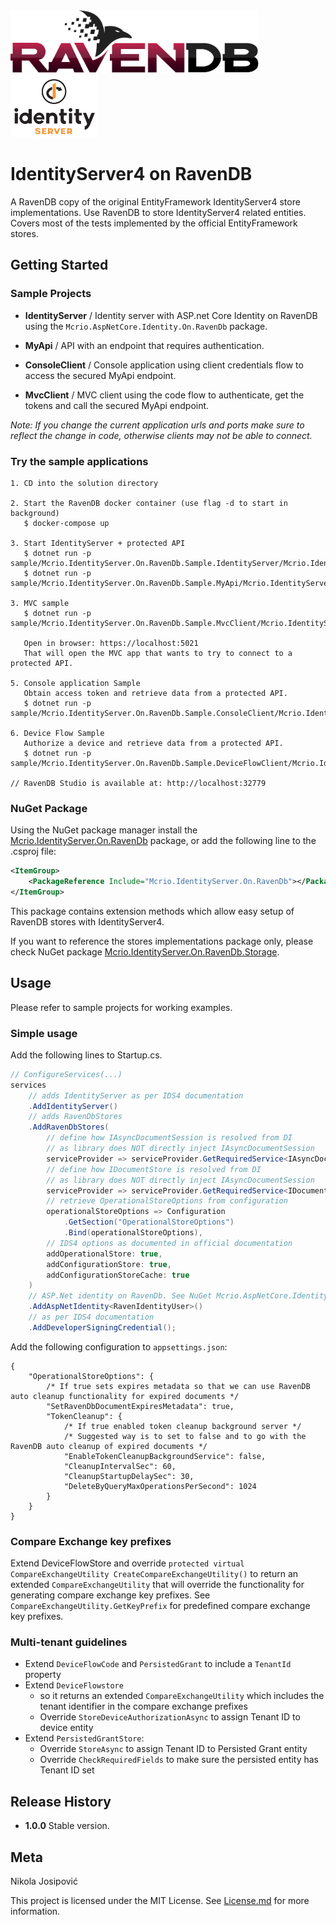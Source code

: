 <img src="./ravendb-logo.png" height="100px" alt="RavenDB" />
<img src="./identity-server-logo.png" height="100px" alt="asp net core" />

# IdentityServer4 on RavenDB

A RavenDB copy of the original EntityFramework IdentityServer4 store implementations.
Use RavenDB to store IdentityServer4 related entities.
Covers most of the tests implemented by the official EntityFramework stores.

## Getting Started

### Sample Projects

- **IdentityServer** / Identity server with ASP.net Core Identity on RavenDB using the `Mcrio.AspNetCore.Identity.On.RavenDb` package.

- **MyApi** / API with an endpoint that requires authentication.

- **ConsoleClient** / Console application using client credentials flow to access the secured MyApi endpoint.

- **MvcClient** / MVC client using the code flow to authenticate, get the tokens and call the secured MyApi endpoint.

*Note: If you change the current application urls and ports make sure to reflect the change in code, otherwise clients may not be able to connect.*

### Try the sample applications

```text
1. CD into the solution directory

2. Start the RavenDB docker container (use flag -d to start in background)
   $ docker-compose up

3. Start IdentityServer + protected API
   $ dotnet run -p sample/Mcrio.IdentityServer.On.RavenDb.Sample.IdentityServer/Mcrio.IdentityServer.On.RavenDb.Sample.IdentityServer.csproj
   $ dotnet run -p sample/Mcrio.IdentityServer.On.RavenDb.Sample.MyApi/Mcrio.IdentityServer.On.RavenDb.Sample.MyApi.csproj

3. MVC sample
   $ dotnet run -p sample/Mcrio.IdentityServer.On.RavenDb.Sample.MvcClient/Mcrio.IdentityServer.On.RavenDb.Sample.MvcClient.csproj

   Open in browser: https://localhost:5021
   That will open the MVC app that wants to try to connect to a protected API.

5. Console application Sample
   Obtain access token and retrieve data from a protected API.
   $ dotnet run -p sample/Mcrio.IdentityServer.On.RavenDb.Sample.ConsoleClient/Mcrio.IdentityServer.On.RavenDb.Sample.ConsoleClient.csproj
   
6. Device Flow Sample
   Authorize a device and retrieve data from a protected API.
   $ dotnet run -p sample/Mcrio.IdentityServer.On.RavenDb.Sample.DeviceFlowClient/Mcrio.IdentityServer.On.RavenDb.Sample.DeviceFlowClient.csproj

// RavenDB Studio is available at: http://localhost:32779
```

### NuGet Package

Using the NuGet package manager install the [Mcrio.IdentityServer.On.RavenDb](#) package, or add the following line to the .csproj file:

```xml
<ItemGroup>
    <PackageReference Include="Mcrio.IdentityServer.On.RavenDb"></PackageReference>
</ItemGroup>
```
 
This package contains extension methods which allow easy setup of RavenDB stores
with IdentityServer4.

If you want to reference the stores implementations package only, please check
NuGet package [Mcrio.IdentityServer.On.RavenDb.Storage](#).

## Usage

Please refer to sample projects for working examples.

### Simple usage

Add the following lines to Startup.cs.
```c# 
// ConfigureServices(...)
services
    // adds IdentityServer as per IDS4 documentation
    .AddIdentityServer()
    // adds RavenDbStores
    .AddRavenDbStores(
        // define how IAsyncDocumentSession is resolved from DI
        // as library does NOT directly inject IAsyncDocumentSession
        serviceProvider => serviceProvider.GetRequiredService<IAsyncDocumentSession>(),
        // define how IDocumentStore is resolved from DI
        // as library does NOT directly inject IAsyncDocumentSession
        serviceProvider => serviceProvider.GetRequiredService<IDocumentStore>(),
        // retrieve OperationalStoreOptions from configuration
        operationalStoreOptions => Configuration
            .GetSection("OperationalStoreOptions")
            .Bind(operationalStoreOptions),
        // IDS4 options as documented in official documentation
        addOperationalStore: true,
        addConfigurationStore: true,
        addConfigurationStoreCache: true
    )
    // ASP.Net identity on RavenDb. See NuGet Mcrio.AspNetCore.Identity.On.RavenDb
    .AddAspNetIdentity<RavenIdentityUser>()
    // as per IDS4 documentation
    .AddDeveloperSigningCredential();
```

Add the following configuration to `appsettings.json`:
```json5
{
    "OperationalStoreOptions": {
        /* If true sets expires metadata so that we can use RavenDB auto cleanup functionality for expired documents */
        "SetRavenDbDocumentExpiresMetadata": true,
        "TokenCleanup": {
            /* If true enabled token cleanup background server */
            /* Suggested way is to set to false and to go with the RavenDB auto cleanup of expired documents */
            "EnableTokenCleanupBackgroundService": false,
            "CleanupIntervalSec": 60,
            "CleanupStartupDelaySec": 30,
            "DeleteByQueryMaxOperationsPerSecond": 1024
        }
    }
}
```

### Compare Exchange key prefixes

Extend DeviceFlowStore and override `protected virtual CompareExchangeUtility CreateCompareExchangeUtility()` to return
an extended `CompareExchangeUtility` that will override the functionality for generating
compare exchange key prefixes. See `CompareExchangeUtility.GetKeyPrefix` for predefined compare exchange key prefixes.

### Multi-tenant guidelines

- Extend `DeviceFlowCode` and `PersistedGrant` to include a `TenantId` property
- Extend `DeviceFlowstore` 
  - so it returns an extended `CompareExchangeUtility` which 
  includes the tenant identifier in the compare exchange prefixes
  - Override `StoreDeviceAuthorizationAsync` to assign Tenant ID to device entity
- Extend `PersistedGrantStore`:
  - Override `StoreAsync` to assign Tenant ID to Persisted Grant entity
  - Override `CheckRequiredFields` to make sure the persisted entity has Tenant ID set
  

## Release History

- **1.0.0**
  Stable version.

## Meta

Nikola Josipović

This project is licensed under the MIT License. See [License.md](License.md) for more information.